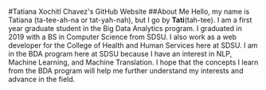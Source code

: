#Tatiana Xochitl Chavez's GitHub Website
##About Me
Hello, my name is Tatiana (ta-tee-ah-na or tat-yah-nah), but I go by **Tati**(tah-tee). I am a first year graduate student in the Big Data Analytics program. I graduated in 2019 with a BS in Computer Science from SDSU. I also work as a web developer for the College of Health and Human Services here at SDSU. 
I am in the BDA program here at SDSU because I have an interest in NLP, Machine Learning, and Machine Translation. I hope that the concepts I learn from the BDA program will help me further understand my interests and advance in the field. 
